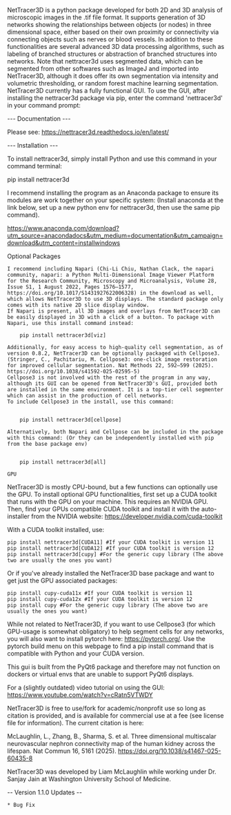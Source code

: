 NetTracer3D is a python package developed for both 2D and 3D analysis of microscopic images in the .tif file format. It supports generation of 3D networks showing the relationships between objects (or nodes) in three dimensional space, either based on their own proximity or connectivity via connecting objects such as nerves or blood vessels. In addition to these functionalities are several advanced 3D data processing algorithms, such as labeling of branched structures or abstraction of branched structures into networks. Note that nettracer3d uses segmented data, which can be segmented from other softwares such as ImageJ and imported into NetTracer3D, although it does offer its own segmentation via intensity and volumetric thresholding, or random forest machine learning segmentation. NetTracer3D currently has a fully functional GUI. To use the GUI, after installing the nettracer3d package via pip, enter the command 'nettracer3d' in your command prompt:

--- Documentation ---

Please see: https://nettracer3d.readthedocs.io/en/latest/

--- Installation ---

To install nettracer3d, simply install Python and use this command in your command terminal:

pip install nettracer3d

I recommend installing the program as an Anaconda package to ensure its modules are work together on your specific system:
(Install anaconda at the link below, set up a new python env for nettracer3d, then use the same pip command).

https://www.anaconda.com/download?utm_source=anacondadocs&utm_medium=documentation&utm_campaign=download&utm_content=installwindows

Optional Packages
~~~~~~~~~~~~~~~~~~
I recommend including Napari (Chi-Li Chiu, Nathan Clack, the napari community, napari: a Python Multi-Dimensional Image Viewer Platform for the Research Community, Microscopy and Microanalysis, Volume 28, Issue S1, 1 August 2022, Pages 1576–1577, https://doi.org/10.1017/S1431927622006328) in the download as well, which allows NetTracer3D to use 3D displays. The standard package only comes with its native 2D slice display window. 
If Napari is present, all 3D images and overlays from NetTracer3D can be easily displayed in 3D with a click of a button. To package with Napari, use this install command instead: 

    pip install nettracer3d[viz]

Additionally, for easy access to high-quality cell segmentation, as of version 0.8.2, NetTracer3D can be optionally packaged with Cellpose3. (Stringer, C., Pachitariu, M. Cellpose3: one-click image restoration for improved cellular segmentation. Nat Methods 22, 592–599 (2025). https://doi.org/10.1038/s41592-025-02595-5)
Cellpose3 is not involved with the rest of the program in any way, although its GUI can be opened from NetTracer3D's GUI, provided both are installed in the same environment. It is a top-tier cell segmenter which can assist in the production of cell networks.
To include Cellpose3 in the install, use this command:


    pip install nettracer3d[cellpose]

Alternatively, both Napari and Cellpose can be included in the package with this command: (Or they can be independently installed with pip from the base package env)


    pip install nettracer3d[all]

GPU
~~~~~~~~~~~~~~~~~~
NetTracer3D is mostly CPU-bound, but a few functions can optionally use the GPU. To install optional GPU functionalities, first set up a CUDA toolkit that runs with the GPU on your machine. This requires an NVIDIA GPU. Then, find your GPUs compatible CUDA toolkit and install it with the auto-installer from the NVIDIA website: https://developer.nvidia.com/cuda-toolkit

With a CUDA toolkit installed, use:

    pip install nettracer3d[CUDA11] #If your CUDA toolkit is version 11
    pip install nettracer3d[CUDA12] #If your CUDA toolkit is version 12
    pip install nettracer3d[cupy] #For the generic cupy library (The above two are usually the ones you want)

Or if you've already installed the NetTracer3D base package and want to get just the GPU associated packages:

    pip install cupy-cuda11x #If your CUDA toolkit is version 11
    pip install cupy-cuda12x #If your CUDA toolkit is version 12
    pip install cupy #For the generic cupy library (The above two are usually the ones you want)

While not related to NetTracer3D, if you want to use Cellpose3 (for which GPU-usage is somewhat obligatory) to help segment cells for any networks, you will also want to install pytorch here: https://pytorch.org/. Use the pytorch build menu on this webpage to find a pip install command that is compatible with Python and your CUDA version.


This gui is built from the PyQt6 package and therefore may not function on dockers or virtual envs that are unable to support PyQt6 displays.


For a (slightly outdated) video tutorial on using the GUI: https://www.youtube.com/watch?v=cRatn5VTWDY

NetTracer3D is free to use/fork for academic/nonprofit use so long as citation is provided, and is available for commercial use at a fee (see license file for information).
The current citation is here: 

McLaughlin, L., Zhang, B., Sharma, S. et al. Three dimensional multiscalar neurovascular nephron connectivity map of the human kidney across the lifespan. Nat Commun 16, 5161 (2025). https://doi.org/10.1038/s41467-025-60435-8

NetTracer3D was developed by Liam McLaughlin while working under Dr. Sanjay Jain at Washington University School of Medicine.

-- Version 1.1.0 Updates --

	* Bug Fix
